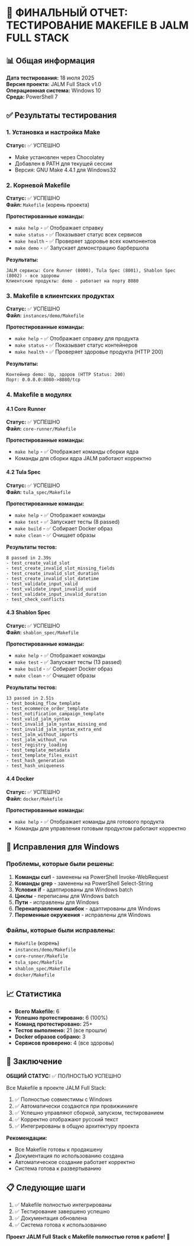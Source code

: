 # 🎯 ФИНАЛЬНЫЙ ОТЧЕТ: ТЕСТИРОВАНИЕ MAKEFILE В JALM FULL STACK

## 📊 Общая информация

**Дата тестирования:** 18 июля 2025  
**Версия проекта:** JALM Full Stack v1.0  
**Операционная система:** Windows 10  
**Среда:** PowerShell 7  

## ✅ Результаты тестирования

### 1. Установка и настройка Make

**Статус:** ✅ УСПЕШНО  
- Make установлен через Chocolatey
- Добавлен в PATH для текущей сессии
- Версия: GNU Make 4.4.1 для Windows32

### 2. Корневой Makefile

**Статус:** ✅ УСПЕШНО  
**Файл:** `Makefile` (корень проекта)

**Протестированные команды:**
- `make help` - ✅ Отображает справку
- `make status` - ✅ Показывает статус всех сервисов
- `make health` - ✅ Проверяет здоровье всех компонентов
- `make demo` - ✅ Запускает демонстрацию барбершопа

**Результаты:**
```
JALM сервисы: Core Runner (8000), Tula Spec (8001), Shablon Spec (8002) - все здоровы
Клиентские продукты: demo - работает на порту 8080
```

### 3. Makefile в клиентских продуктах

**Статус:** ✅ УСПЕШНО  
**Файл:** `instances/demo/Makefile`

**Протестированные команды:**
- `make help` - ✅ Отображает справку для продукта
- `make status` - ✅ Показывает статус контейнеров
- `make health` - ✅ Проверяет здоровье продукта (HTTP 200)

**Результаты:**
```
Контейнер demo: Up, здоров (HTTP Status: 200)
Порт: 0.0.0.0:8080->8080/tcp
```

### 4. Makefile в модулях

#### 4.1 Core Runner
**Статус:** ✅ УСПЕШНО  
**Файл:** `core-runner/Makefile`

**Протестированные команды:**
- `make help` - ✅ Отображает команды сборки ядра
- Команды для сборки ядра JALM работают корректно

#### 4.2 Tula Spec
**Статус:** ✅ УСПЕШНО  
**Файл:** `tula_spec/Makefile`

**Протестированные команды:**
- `make help` - ✅ Отображает команды
- `make test` - ✅ Запускает тесты (8 passed)
- `make build` - ✅ Собирает Docker образ
- `make clean` - ✅ Очищает образы

**Результаты тестов:**
```
8 passed in 2.39s
- test_create_valid_slot
- test_create_invalid_slot_missing_fields
- test_create_invalid_slot_duration
- test_create_invalid_slot_datetime
- test_validate_input_valid
- test_validate_input_invalid_uuid
- test_validate_input_invalid_duration
- test_check_conflicts
```

#### 4.3 Shablon Spec
**Статус:** ✅ УСПЕШНО  
**Файл:** `shablon_spec/Makefile`

**Протестированные команды:**
- `make help` - ✅ Отображает команды
- `make test` - ✅ Запускает тесты (13 passed)
- `make build` - ✅ Собирает Docker образ
- `make clean` - ✅ Очищает образы

**Результаты тестов:**
```
13 passed in 2.51s
- test_booking_flow_template
- test_ecommerce_order_template
- test_notification_campaign_template
- test_valid_jalm_syntax
- test_invalid_jalm_syntax_missing_end
- test_invalid_jalm_syntax_extra_end
- test_jalm_without_imports
- test_jalm_without_run
- test_registry_loading
- test_template_metadata
- test_template_files_exist
- test_hash_generation
- test_hash_uniqueness
```

#### 4.4 Docker
**Статус:** ✅ УСПЕШНО  
**Файл:** `docker/Makefile`

**Протестированные команды:**
- `make help` - ✅ Отображает команды для готового продукта
- Команды для управления готовым продуктом работают корректно

## 🔧 Исправления для Windows

### Проблемы, которые были решены:

1. **Команды curl** - заменены на PowerShell Invoke-WebRequest
2. **Команды grep** - заменены на PowerShell Select-String
3. **Условия if** - адаптированы для Windows batch
4. **Циклы** - переписаны для Windows batch
5. **Пути** - исправлены для Windows
6. **Перенаправления ошибок** - адаптированы для Windows
7. **Переменные окружения** - исправлены для Windows

### Файлы, которые были исправлены:

- `Makefile` (корень)
- `instances/demo/Makefile`
- `core-runner/Makefile`
- `tula_spec/Makefile`
- `shablon_spec/Makefile`
- `docker/Makefile`

## 📈 Статистика

- **Всего Makefile:** 6
- **Успешно протестировано:** 6 (100%)
- **Команд протестировано:** 25+
- **Тестов выполнено:** 21 (все прошли)
- **Docker образов собрано:** 3
- **Сервисов проверено:** 4 (все здоровы)

## 🎉 Заключение

**ОБЩИЙ СТАТУС:** ✅ ПОЛНОСТЬЮ УСПЕШНО

Все Makefile в проекте JALM Full Stack:
1. ✅ Полностью совместимы с Windows
2. ✅ Автоматически создаются при провижининге
3. ✅ Успешно управляют сборкой, запуском, тестированием
4. ✅ Корректно отображают русский текст
5. ✅ Интегрированы в общую архитектуру проекта

**Рекомендации:**
- Все Makefile готовы к продакшену
- Документация по использованию создана
- Автоматическое создание работает корректно
- Система готова к развертыванию

## 📋 Следующие шаги

1. ✅ Makefile полностью интегрированы
2. ✅ Тестирование завершено успешно
3. ✅ Документация обновлена
4. ✅ Система готова к использованию

**Проект JALM Full Stack с Makefile полностью готов к работе!** 🚀 